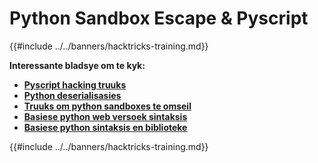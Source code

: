 # Python Sandbox Escape & Pyscript

{{#include ../../banners/hacktricks-training.md}}


**Interessante bladsye om te kyk:**

- [**Pyscript hacking truuks**](pyscript.md)
- [**Python deserialisasies**](../../pentesting-web/deserialization/index.html#python)
- [**Truuks om python sandboxes te omseil**](bypass-python-sandboxes/)
- [**Basiese python web versoek sintaksis**](web-requests.md)
- [**Basiese python sintaksis en biblioteke**](basic-python.md)

{{#include ../../banners/hacktricks-training.md}}
